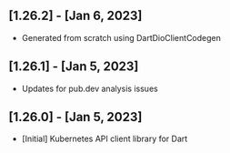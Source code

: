 ## [1.26.2] - [Jan 6, 2023]
* Generated from scratch using DartDioClientCodegen
## [1.26.1] - [Jan 5, 2023]
* Updates for pub.dev analysis issues
## [1.26.0] - [Jan 5, 2023]
* [Initial] Kubernetes API client library for Dart